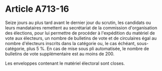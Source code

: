 # Article A713-16

<p>Seize jours au plus tard avant le dernier jour du scrutin, les candidats ou leurs mandataires remettent au secrétariat de la commission d'organisation des élections, pour lui permettre de procéder à l'expédition du matériel de vote aux électeurs, un nombre de bulletins de vote et de circulaires égal au nombre d'électeurs inscrits dans la catégorie ou, le cas échéant, sous-catégorie, plus 5 %. En cas de mise sous pli automatisée, le nombre de bulletins de vote supplémentaire est au moins de 200. </p><p>Les enveloppes contenant le matériel électoral sont closes. </p>
